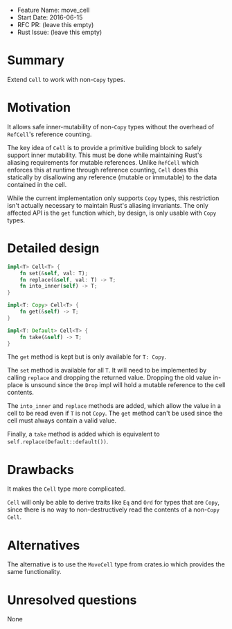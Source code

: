 - Feature Name: move_cell
- Start Date: 2016-06-15
- RFC PR: (leave this empty)
- Rust Issue: (leave this empty)

# Summary
[summary]: #summary

Extend `Cell` to work with non-`Copy` types.

# Motivation
[motivation]: #motivation

It allows safe inner-mutability of non-`Copy` types without the overhead of `RefCell`'s reference counting.

The key idea of `Cell` is to provide a primitive building block to safely support inner mutability. This must be done while maintaining Rust's aliasing requirements for mutable references. Unlike `RefCell` which enforces this at runtime through reference counting, `Cell` does this statically by disallowing any reference (mutable or immutable) to the data contained in the cell.

While the current implementation only supports `Copy` types, this restriction isn't actually necessary to maintain Rust's aliasing invariants. The only affected API is the `get` function which, by design, is only usable with `Copy` types.

# Detailed design
[design]: #detailed-design

```rust
impl<T> Cell<T> {
    fn set(&self, val: T);
    fn replace(&self, val: T) -> T;
    fn into_inner(self) -> T;
}

impl<T: Copy> Cell<T> {
    fn get(&self) -> T;
}

impl<T: Default> Cell<T> {
    fn take(&self) -> T;
}
```

The `get` method is kept but is only available for `T: Copy`.

The `set` method is available for all `T`. It will need to be implemented by calling `replace` and dropping the returned value. Dropping the old value in-place is unsound since the `Drop` impl will hold a mutable reference to the cell contents.

The `into_inner` and `replace` methods are added, which allow the value in a cell to be read even if `T` is not `Copy`. The `get` method can't be used since the cell must always contain a valid value.

Finally, a `take` method is added which is equivalent to `self.replace(Default::default())`.

# Drawbacks
[drawbacks]: #drawbacks

It makes the `Cell` type more complicated.

`Cell` will only be able to derive traits like `Eq` and `Ord` for types that are `Copy`, since there is no way to non-destructively read the contents of a non-`Copy` `Cell`.

# Alternatives
[alternatives]: #alternatives

The alternative is to use the `MoveCell` type from crates.io which provides the same functionality.

# Unresolved questions
[unresolved]: #unresolved-questions

None
